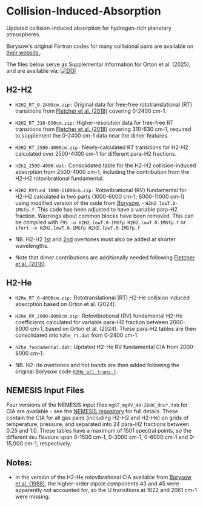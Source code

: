 # Collision-Induced-Absorption
Updated collision-induced absorption for hydrogen-rich planetary atmospheres.

Borysow's original Fortran codes for many collisional pairs are available on [their website.](https://www.astro.ku.dk/~aborysow/programs/).

The files below serve as Supplemental Information for Orton et al. (2025), and are available via:
[![DOI](https://zenodo.org/badge/825714726.svg)](https://zenodo.org/doi/10.5281/zenodo.12687188 )


## H2-H2
* `H2H2_RT_0-2400cm.zip:` Original data for free-free rototranslational (RT) transitions from [Fletcher et al. (2018)](https://arxiv.org/abs/1712.02813) covering 0-2400 cm-1.

* `H2H2_RT_310-630cm.zip:` Higher-resolution data for free-free RT transitions from [Fletcher et al. (2018)](https://arxiv.org/abs/1712.02813) covering 310-630 cm-1, required to supplement the 0-2400 cm-1 data near the dimer features.

* `H2H2_RT_2500-4000cm.zip:` Newly-calculated RT transitions for H2-H2 calculated over 2500-4000 cm-1 for different para-H2 fractions.

* `h2h2_2500-4000.dat:`  Consolidated table for the H2-H2 collision-induced absorption from 2500-4000 cm-1, including the contribution from the H2-H2 rotovibrational fundamental.



* `H2H2_RVfund_1000-11000cm.zip:` Rotovibrational (RV) fundamental for H2-H2 calculated in two parts (1000-6000 cm-1; 6000-11000 cm-1) using modified version of the code from [Borysow.](https://www.astro.ku.dk/~aborysow/programs/H2H2.lowT.0-1.new.for) - `H2H2.lowT.0-1MGfp.f`.  This code has been adjusted to have a variable para-H2 fraction.  Warnings about common blocks have been removed.  This can be compiled with `f95 -o H2H2.lowT.0-1MGfp H2H2.lowT.0-1MGfp.f` or `ifort -o H2H2.lowT.0-1MGfp H2H2.lowT.0-1MGfp.f`

* NB. H2-H2 [1st](http://www.astro.ku.dk/~aborysow/programs/Zheng2.for) and [2nd](http://www.astro.ku.dk/~aborysow/programs/modelYi03.for) overtones must also be added at shorter wavelengths.

* Note that dimer contributions are additionally needed following [Fletcher et al. (2018)](https://arxiv.org/abs/1712.02813).

## H2-He
* `H2He_RT_0-4000cm.zip:` Rototranslational (RT) H2-He collision induced absorption based on Orton et al. (2024).   

* `H2He_RV_2000-8000cm.zip:` Rotovibrational (RV) fundamental H2-He coefficients calculated for variable para-H2 fraction between 2000-8000 cm-1, based on Orton et al. (2024).  These para-H2 tables are then consolidated into `h2he_rt.dat` from 0-2400 cm-1.

* `h2he_fundamental.dat:` Updated H2-He RV fundamental CIA from 2000-8000 cm-1.   

* NB.  H2-He overtones and hot bands are then added following the original Borysow code [`H2He_all_trans.f`](https://www.astro.ku.dk/~aborysow/programs/h2he_all_trans.for).

## NEMESIS Input Files

Four versions of the NEMESIS input files `mgRT_mgRV_40-280K_dnu*.tab` for CIA are available - see the [NEMESIS repository](https://github.com/nemesiscode/radtrancode) for full details. These contain the CIA for all gas pairs (including H2-H2 and H2-He) on grids of temperature, pressure, and separated into 24 para-H2 fractions between 0.25 and 1.0.  These tables have a maximum of 1501 spectral points, so the different `dnu` flavours span 0-1500 cm-1, 0-3000 cm-1, 0-6000 cm-1 and 0-15,000 cm-1, respectively. 

## Notes:

* In the version of the H2-He rotovibrational CIA available from [Borysow et al. (1988)](https://ui.adsabs.harvard.edu/abs/1988ApJ...326..509B/abstract), the higher-order dipole components 43 and 45 were apparently not accounted for, so the U transitions at 1622 and 2061 cm-1 were missing.

  
